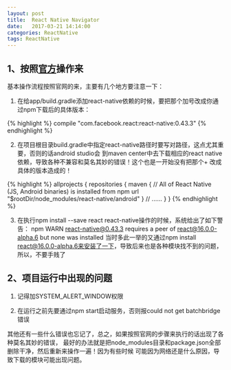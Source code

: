 ```yaml
---
layout: post
title:  React Native Navigator
date:   2017-03-21 14:14:00
categories: ReactNative
tags: ReactNative
---
```

## 1、按照[官方](https://facebook.github.io/react-native/docs/integration-with-existing-apps.html)操作来

基本操作流程按照官网的来，主要有几个地方要注意一下：

1) 在给app/build.gradle添加react-native依赖的时候，要把那个加号改成你通过npm下载后的具体版本：

{% highlight %}
compile "com.facebook.react:react-native:0.43.3"
{% endhighlight %}

2) 在项目根目录build.gradle中指定react-native路径时要写对路径，这点尤其重要，否则的话android studio会
到maven center中去下载相应的react native依赖，导致各种不兼容和莫名其妙的错误！这个也是一开始没有把那个+
改成具体的版本造成的！

{% highlight %}
allprojects {
    repositories {
        maven {
            // All of React Native (JS, Android binaries) is installed from npm
            url "$rootDir/node_modules/react-native/android"
        }
        // ......
    }
}
{% endhighlight %}

3) 在执行npm install --save react react-native操作的时候，系统给出了如下警告：
npm WARN react-native@0.43.3 requires a peer of react@16.0.0-alpha.6 but none was installed
当时多此一举的又通过npm install react@16.0.0-alpha.6来安装了一下，导致后来也是各种模块找不到的问题，
所以，不要手贱了


## 2、项目运行中出现的问题

1) 记得加SYSTEM_ALERT_WINDOW权限

2) 在运行之前先要通过npm start启动服务，否则报could not get batchbridge错误


其他还有一些什么错误也忘记了，总之，如果按照官网的步骤来执行的话出现了各种莫名其妙的错误，
最好的办法就是把node_modules目录和package.json全部删除干净，然后重新来操作一遍！因为有些时候
可能因为网络还是什么原因，导致下载的模块可能出现问题。

